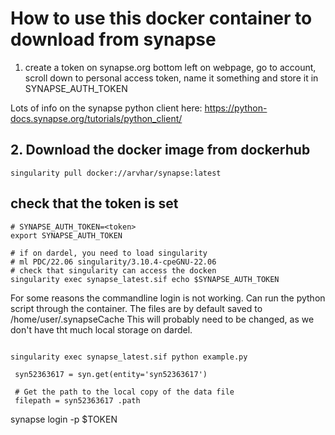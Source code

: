 # How to use this docker container to download from synapse

1.  create a token on synapse.org
bottom left on webpage, go to account, scroll down to personal access token, name it something and store it in SYNAPSE_AUTH_TOKEN


Lots of info on the synapse python client here:
https://python-docs.synapse.org/tutorials/python_client/

## 2.  Download the docker image from dockerhub


```{bash}
singularity pull docker://arvhar/synapse:latest
```

## check that the token is set
```{bash}
# SYNAPSE_AUTH_TOKEN=<token>
export SYNAPSE_AUTH_TOKEN

# if on dardel, you need to load singularity
# ml PDC/22.06 singularity/3.10.4-cpeGNU-22.06
# check that singularity can access the docken
singularity exec synapse_latest.sif echo $SYNAPSE_AUTH_TOKEN
```


For some reasons the commandline login is not working. Can run the python script through the container.
The files are by default saved to /home/user/.synapseCache
This will probably need to be changed, as we don't have tht much local storage on dardel.


```{bash}

singularity exec synapse_latest.sif python example.py

```



```{python}
 syn52363617 = syn.get(entity='syn52363617') 
 
 # Get the path to the local copy of the data file 
 filepath = syn52363617 .path  

```


synapse login -p $TOKEN
